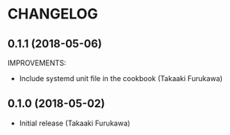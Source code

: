 # CHANGELOG

## 0.1.1 (2018-05-06)

IMPROVEMENTS:

* Include systemd unit file in the cookbook (Takaaki Furukawa)

## 0.1.0 (2018-05-02)

* Initial release (Takaaki Furukawa)

